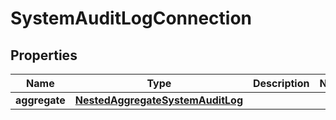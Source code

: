 

# SystemAuditLogConnection


## Properties

Name | Type | Description | Notes
------------ | ------------- | ------------- | -------------
**aggregate** | [**NestedAggregateSystemAuditLog**](NestedAggregateSystemAuditLog.md) |  | 



